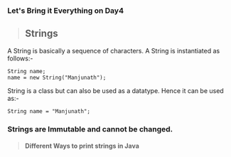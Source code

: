 ### Let's Bring it Everything on Day4

> ## Strings

A String is basically a sequence of characters. A String is instantiated as follows:-

    String name;
    name = new String("Manjunath");

String is a class but can also be used as a datatype. Hence it can be used as:-

    String name = "Manjunath";

### Strings are Immutable and cannot be changed. 

> #### Different Ways to print strings in Java

